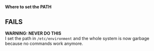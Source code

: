 #### Where to set the PATH




## FAILS

**WARNING: NEVER DO THIS**\
I set the path in `/etc/environment` and the whole system is now garbage because no commands work anymore.
